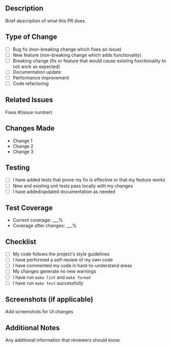 ## Description
Brief description of what this PR does.

## Type of Change
- [ ] Bug fix (non-breaking change which fixes an issue)
- [ ] New feature (non-breaking change which adds functionality)
- [ ] Breaking change (fix or feature that would cause existing functionality to not work as expected)
- [ ] Documentation update
- [ ] Performance improvement
- [ ] Code refactoring

## Related Issues
Fixes #(issue number)

## Changes Made
- Change 1
- Change 2
- Change 3

## Testing
- [ ] I have added tests that prove my fix is effective or that my feature works
- [ ] New and existing unit tests pass locally with my changes
- [ ] I have added/updated documentation as needed

## Test Coverage
- Current coverage: ___%
- Coverage after changes: ___%

## Checklist
- [ ] My code follows the project's style guidelines
- [ ] I have performed a self-review of my own code
- [ ] I have commented my code in hard-to-understand areas
- [ ] My changes generate no new warnings
- [ ] I have run `make lint` and `make format`
- [ ] I have run `make test` successfully

## Screenshots (if applicable)
Add screenshots for UI changes

## Additional Notes
Any additional information that reviewers should know.
